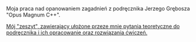 Moja praca nad opanowaniem zagadnień z podręcznika Jerzego Grębosza "Opus Magnum C++".

[Mój "zeszyt", zawierający ułożone przeze mnie pytania teoretyczne do podręcznika i ich opracowanie oraz rozwiązania ćwiczeń.](https://home-agh-nietupski.notion.site/OPUS-MAGNUM-C-Pytania-23a5b987194e42f1bdc63d72ff16333a?pvs=4)
